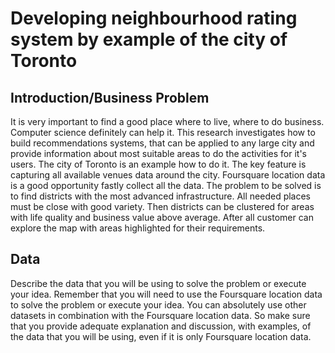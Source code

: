 # Developing neighbourhood rating system by example of the city of Toronto

## Introduction/Business Problem

It is very important to find a good place where to live, where to do business. Computer science definitely can help it. This research investigates how to build recommendations systems, that can be applied to any large city and provide information about most suitable areas to do the activities for it's users. The city of Toronto is an example how to do it. The key feature is capturing all available venues data around the city. Foursquare location data is a good opportunity fastly collect all the data. The problem to be solved is to find districts with the most advanced infrastructure. All needed places must be close with good variety. Then districts can be clustered for areas with life quality and business value above average. After all customer can explore the map with areas highlighted for their requirements.

## Data


Describe the data that you will be using to solve the problem or execute your idea. Remember that you will need to use the Foursquare location data to solve the problem or execute your idea. You can absolutely use other datasets in combination with the Foursquare location data. So make sure that you provide adequate explanation and discussion, with examples, of the data that you will be using, even if it is only Foursquare location data.
